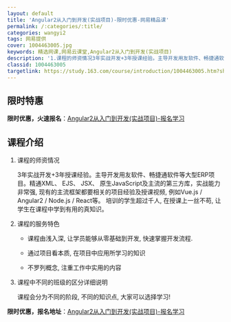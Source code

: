 ```yaml
---
layout: default
title: 'Angular2从入门到开发(实战项目)-限时优惠-网易精品课'
permalink: /:categories/:title/
categories: wangyi2
tags: 网易提供
cover: 1004463005.jpg
keywords: 精选网课,网易云课堂,Angular2从入门到开发(实战项目)
description: '1.课程的师资情况3年实战开发+3年授课经验。主导开发用友软件、畅捷通软件等大型ERP项目。精通XML、EJS、JSX、'
classid: 1004463005
targetlink: https://study.163.com/course/introduction/1004463005.htm?share=1&shareId=1025206652&utm_campaign=share&utm_medium=iphoneShare&utm_source=&utm_u=1025206652
---
```


## 限时特惠

**限时优惠，火速报名**：[Angular2从入门到开发(实战项目)-报名学习](https://study.163.com/course/introduction/1004463005.htm?share=1&shareId=1025206652&utm_campaign=share&utm_medium=iphoneShare&utm_source=&utm_u=1025206652)

## 课程介绍

1. 课程的师资情况  



   3年实战开发+3年授课经验。主导开发用友软件、畅捷通软件等大型ERP项目。精通XML、 EJS、 JSX、 原生JavaScript及主流的第三方库，实战能力非常强, 现有的主流框架都要相关的项目经验及授课视频, 例如Vue.js / Angular2 / Node.js / React等。 培训的学生超过千人, 在授课上一丝不苟, 让学生在课程中学到有用的真知识。  



2. 课程的服务特色  



   - 课程由浅入深, 让学员能够从零基础到开发, 快速掌握开发流程.   

   - 通过项目看本质, 在项目中应用所学习的知识  

   - 不罗列概念, 注重工作中实用的内容  



3. 课程中不同的班级的区分详细说明  



   课程会分为不同的阶段, 不同的知识点, 大家可以选择学习!

**限时优惠，报名地址**：[Angular2从入门到开发(实战项目)-报名学习](https://study.163.com/course/introduction/1004463005.htm?share=1&shareId=1025206652&utm_campaign=share&utm_medium=iphoneShare&utm_source=&utm_u=1025206652)

